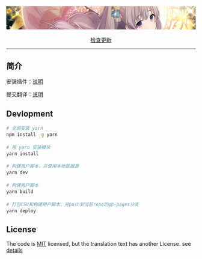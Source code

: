 <img src="data/image/banner.jpg" alt="偶像大师闪耀色彩汉化">
<p align="center">
<a href="https://biuuu.github.io/ShinyColors/ShinyColors.user.js">
检查更新
</a>
</p>

---

## 简介
安装插件：[说明](https://github.com/biuuu/ShinyColors/blob/master/src/README.md)

提交翻译：[说明](https://github.com/ShinyGroup/ShinyColors/tree/master/data)

## Devlopment

```bash
# 全局安装 yarn
npm install -g yarn

# 用 yarn 安装模块
yarn install

# 构建用户脚本，并使用本地数据源
yarn dev

# 构建用户脚本
yarn build

# 打包CSV和构建用户脚本，并push到当前repo的gh-pages分支
yarn deploy
```

## License
The code is [MIT](https://github.com/biuuu/ShinyColors/blob/master/LICENSE) licensed,
but the translation text has another License. see [details](https://github.com/biuuu/ShinyColors/tree/master/data)
